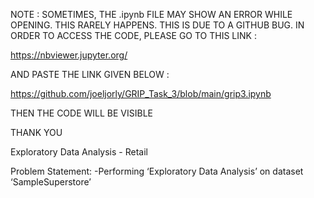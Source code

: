 
NOTE : SOMETIMES, THE .ipynb FILE MAY SHOW AN ERROR WHILE OPENING. THIS RARELY HAPPENS. THIS IS DUE TO A GITHUB BUG. IN ORDER TO ACCESS THE CODE, PLEASE GO TO THIS LINK :

https://nbviewer.jupyter.org/

AND PASTE THE LINK GIVEN BELOW :

https://github.com/joeljorly/GRIP_Task_3/blob/main/grip3.ipynb


THEN THE CODE WILL BE VISIBLE


THANK YOU


Exploratory Data Analysis - Retail 

Problem Statement:
-Performing ‘Exploratory Data Analysis’ on dataset ‘SampleSuperstore’  
